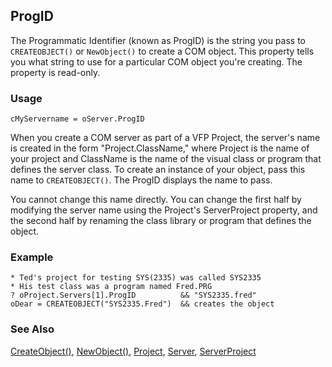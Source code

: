 ## ProgID

The Programmatic Identifier (known as ProgID) is the string you pass to `CREATEOBJECT()` or `NewObject()` to create a COM object. This property tells you what string to use for a particular COM object you're creating. The property is read-only.

### Usage

```foxpro
cMyServername = oServer.ProgID
```

When you create a COM server as part of a VFP Project, the server's name is created in the form "Project.ClassName," where Project is the name of your project and ClassName is the name of the visual class or program that defines the server class. To create an instance of your object, pass this name to `CREATEOBJECT()`. The ProgID displays the name to pass.

You cannot change this name directly. You can change the first half by modifying the server name using the Project's ServerProject property, and the second half by renaming the class library or program that defines the object.

### Example

```foxpro
* Ted's project for testing SYS(2335) was called SYS2335
* His test class was a program named Fred.PRG
? oProject.Servers[1].ProgID          && "SYS2335.fred"
oDear = CREATEOBJECT("SYS2335.Fred")  && creates the object
```
### See Also

[CreateObject()](s4g347.md), [NewObject()](s4g347.md), [Project](s4g730.md), [Server](s4g756.md), [ServerProject](s4g739.md)